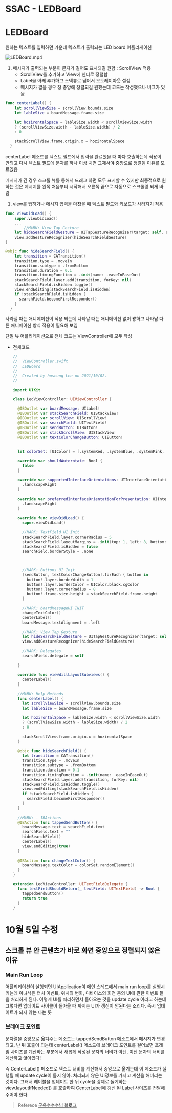 # SSAC - LEDBoard

# LEDBoard

원하는 텍스트를 입력하면 가운데 텍스트가 출력되는 LED board 어플리케이션

![LEDBoard.mp4](SSAC%20-%20LEDBoard%202985ed4848694957885411190a33721e/LEDBoard.gif)

1. 메시지가 출력되는 부분이 문자가 길어도 표시되길 원함 : ScrollView 적용
    - ScrollView를 추가하고 View에 센터로 정렬함
    - Label을 아래 추가하고 스택뷰로 덮어서 오토레이아웃 설정
    - 메시지가 짧을 경우 정 중앙에 정렬되길 원했는데 코드는 작성했으나 버그가 있음

```swift
func centerLabel() {
    let scrollViewSize = scrollView.bounds.size
    let lableSize = boardMessage.frame.size
    
    let hozirontalSpace = lableSize.width < scrollViewSize.width
    ? (scrollViewSize.width - lableSize.width) / 2
    : 0
    
    stackScrollView.frame.origin.x = hozirontalSpace
  }
```

centerLabel 메소드를 텍스트 필드에서 입력을 완료했을 때 마다 호출하는데 적용이 안되고 다시 텍스트 필드에 문자를 하나 이상 치면 그제서야 중앙으로 정렬됨 이유를 모르겠음

메시지가 긴 경우 스크롤 뷰를 통해서 드래그 하면 모두 표시할 수 있지만 최종적으로 원하는 것은 메시지를 왼쪽 처음부터 시작해서 오른쪽 끝으로 자동으로 스크롤링 되게 바람

1. view를 탭하거나 메시지 입력을 마쳤을 때 텍스트 필드와 키보드가 사라지기 적용

```swift
func viewDidLoad() {
	super.viewDidLoad()
	...
		//MARK: View Tap Gesture
    let hideSearchFieldGesture = UITapGestureRecognizer(target: self, action: #selector(hideSearchField))
    view.addGestureRecognizer(hideSearchFieldGesture)
}

@objc func hideSearchField() {
    let transition = CATransition()
    transition.type = .moveIn
    transition.subtype = .fromBottom
    transition.duration = 0.1
    transition.timingFunction = .init(name: .easeInEaseOut)
    stackSearchField.layer.add(transition, forKey: nil)
    stackSearchField.isHidden.toggle()
    view.endEditing(stackSearchField.isHidden)
    if !stackSearchField.isHidden {
      searchField.becomeFirstResponder()
    }
  }
```

사라질 때는 애니메이션이 적용 되는데 나타날 때는 애니메이션 없이 뿅하고 나타남 다른 애니메이션 방식 적용이 필요해 보임

단일 뷰 어플리케이션으로 전체 코드는 ViewController에 모두 작성

- 전체코드
    
    ```Swift
    //
    //  ViewController.swift
    //  LEDBoard
    //
    //  Created by hoseung Lee on 2021/10/02.
    //
    
    import UIKit
    
    class LedViewController: UIViewController {
      
      @IBOutlet var boardMessage: UILabel!
      @IBOutlet var stackSearchField: UIStackView!
      @IBOutlet var scrollView: UIScrollView!
      @IBOutlet var searchField: UITextField!
      @IBOutlet var sendButton: UIButton!
      @IBOutlet var stackScrollView: UIStackView!
      @IBOutlet var textColorChangeButton: UIButton!
      
      
      let colorSet: [UIColor] = [.systemRed, .systemBlue, .systemPink, .white, .systemYellow]
      
      override var shouldAutorotate: Bool {
        false
      }
      
      override var supportedInterfaceOrientations: UIInterfaceOrientationMask {
        .landscapeRight
      }
      
      override var preferredInterfaceOrientationForPresentation: UIInterfaceOrientation {
        .landscapeRight
      }
      
      override func viewDidLoad() {
        super.viewDidLoad()
        
        //MARK: TextField UI Init
        stackSearchField.layer.cornerRadius = 5
        stackSearchField.layoutMargins = .init(top: 1, left: 8, bottom: 1, right: 8)
        stackSearchField.isHidden = false
        searchField.borderStyle = .none
    
        
        
        //MARK: Buttons UI Injt
        [sendButton, textColorChangeButton].forEach { button in
          button!.layer.borderWidth = 1
          button!.layer.borderColor = UIColor.black.cgColor
          button!.layer.cornerRadius = 8
          button!.frame.size.height = stackSearchField.frame.height
        }
        
        //MARK: boardMessageUI INIT
        changeTextColor()
        centerLabel()
        boardMessage.textAlignment = .left
        
        //MARK: View Tap Gesture
        let hideSearchFieldGesture = UITapGestureRecognizer(target: self, action: #selector(hideSearchField))
        view.addGestureRecognizer(hideSearchFieldGesture)
        
        //MARK: Delegates
        searchField.delegate = self
      
      }
      
      override func viewWillLayoutSubviews() {
        centerLabel()
      }
      
      //MARK: Help Methods
      func centerLabel() {
        let scrollViewSize = scrollView.bounds.size
        let lableSize = boardMessage.frame.size
        
        let hozirontalSpace = lableSize.width < scrollViewSize.width
        ? (scrollViewSize.width - lableSize.width) / 2
        : 0
        
        stackScrollView.frame.origin.x = hozirontalSpace
      }
      
      @objc func hideSearchField() {
        let transition = CATransition()
        transition.type = .moveIn
        transition.subtype = .fromBottom
        transition.duration = 0.1
        transition.timingFunction = .init(name: .easeInEaseOut)
        stackSearchField.layer.add(transition, forKey: nil)
        stackSearchField.isHidden.toggle()
        view.endEditing(stackSearchField.isHidden)
        if !stackSearchField.isHidden {
          searchField.becomeFirstResponder()
        }
      }
      
      //MARK: - IBActions
      @IBAction func tappedSendButton() {
        boardMessage.text = searchField.text
        searchField.text = ""
        hideSearchField()
        centerLabel()
        view.endEditing(true)
      }
      
      @IBAction func changeTextColor() {
        boardMessage.textColor = colorSet.randomElement()
      }
    }
    
    extension LedViewController: UITextFieldDelegate {
      func textFieldShouldReturn(_ textField: UITextField) -> Bool {
        tappedSendButton()
        return true
      }
    }
    ```

# 10월 5일 수정
## 스크롤 뷰 안 콘텐츠가 바로 화면 중앙으로 정렬되지 않은 이유

### Main Run Loop
어플리케이션이 실행되면 UIApplication이 메인 스레드에서 main run loop를 실행시키는데 이녀석은 터치 이벤트, 위치의 변화, 디바이스의 회전 등의 UI에 관한 이벤트 들을 처리하게 된다. 이렇게 UI를 처리하면서 돌아오는 것을 update cycle 이라고 하는데 
그렇다면 업데이트 사이클이 돌아올 때 까지는 UI가 갱신이 안된다는 소리다. 즉시 업데이트가 되지 않는 다는 뜻

### 브레이크 포인트
문자열을 중앙으로 옮겨주는 메소드는 tappedSendButton 메소드에서 메시지가 변경 되고, 난 뒤 호출이 되는데 centerLabel() 메소드에 브레이크 포인트를 걸어보면 프레임 사이즈를 계산하는 부분에서 새롭게 작성된 문자의 너비가 아닌, 이전 문자의 너비를 계산하고 앉아있다!

즉 CenterLabel() 메소드로 텍스트 너비를 계산해서 중앙으로 옮기는데 이 메소드가 실행될 때 update cycle이 돌지 않아. 처리되지 않은 UI정보를 가지고 계산을 해버리는 것이다.
그래서 레이블을 업데이트 한 뒤 cycle을 강제로 돌게하는 view.layoutIfNeeded() 를 호출하여 CenterLabel에 갱신 된 Label 사이즈를 전달해 주어야 한다.

>Referece [군옥수수수님 블로그](https://baked-corn.tistory.com/105)
